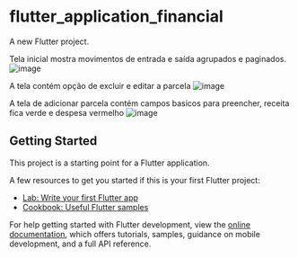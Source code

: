 # flutter_application_financial

A new Flutter project.

Tela inicial mostra movimentos de entrada e saída agrupados e paginados.
![image](https://github.com/viniciudev/flutter_application_financial/assets/137787628/3a8c017e-e6fc-4438-9c20-e5217e71a72a)


A tela contém opção de excluir e editar a parcela
![image](https://github.com/viniciudev/flutter_application_financial/assets/137787628/8e5429ff-772a-426f-9e9b-56278c3a28a2)


A tela de adicionar parcela contém campos basicos para preencher, receita fica verde e despesa vermelho
![image](https://github.com/viniciudev/flutter_application_financial/assets/137787628/747949e9-facc-401e-a8ed-d3046f2c5178)


## Getting Started

This project is a starting point for a Flutter application.

A few resources to get you started if this is your first Flutter project:

- [Lab: Write your first Flutter app](https://docs.flutter.dev/get-started/codelab)
- [Cookbook: Useful Flutter samples](https://docs.flutter.dev/cookbook)

For help getting started with Flutter development, view the
[online documentation](https://docs.flutter.dev/), which offers tutorials,
samples, guidance on mobile development, and a full API reference.
